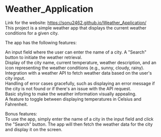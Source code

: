 # Weather_Application
Link for the website: https://sonu2462.github.io/Weather_Application/
<br>
This project is a simple weather app that displays the current weather conditions for a given city.<br>

The app has the following features:<br>

An input field where the user can enter the name of a city.
A "Search" button to initiate the weather retrieval.<br>
Display of the city name, current temperature, weather description, and an icon representing the weather conditions (e.g., sunny, cloudy, rainy).<br>
Integration with a weather API to fetch weather data based on the user's city input.<br>
Handling of error cases gracefully, such as displaying an error message if the city is not found or if there's an issue with the API request.<br>
Basic styling to make the weather information visually appealing.<br>
A feature to toggle between displaying temperatures in Celsius and Fahrenheit.<br>

Bonus features:<br>
To use the app, simply enter the name of a city in the input field and click the "Search" button. The app will then fetch the weather data for the city and display it on the screen.
